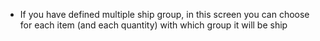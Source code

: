 - If you have defined multiple ship group, in this screen you can choose for each item (and each quantity) with which group it will be ship